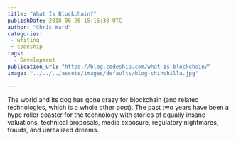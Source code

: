 ```yaml
---
title: "What Is Blockchain?"
publishDate: 2018-06-26 15:15:30 UTC
author: "Chris Ward"
categories:
 - writing
 - codeship
tags:
  - Development
publication_url: "https://blog.codeship.com/what-is-blockchain/"
image: "../../../assets/images/defaults/blog-chinchilla.jpg"

---
```

The world and its dog has gone crazy for blockchain (and related technologies, which is a whole other post). The past two years have been a hype roller coaster for the technology with stories of equally insane valuations, technical proposals, media exposure, regulatory nightmares, frauds, and unrealized dreams.

